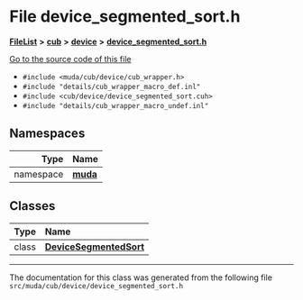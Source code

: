 

# File device\_segmented\_sort.h



[**FileList**](files.md) **>** [**cub**](dir_98c5d599fe44dff86fbf620b2a1f3e8e.md) **>** [**device**](dir_e7785ab0b6a4810de2e8c4f6e4ccf5c0.md) **>** [**device\_segmented\_sort.h**](device__segmented__sort_8h.md)

[Go to the source code of this file](device__segmented__sort_8h_source.md)



* `#include <muda/cub/device/cub_wrapper.h>`
* `#include "details/cub_wrapper_macro_def.inl"`
* `#include <cub/device/device_segmented_sort.cuh>`
* `#include "details/cub_wrapper_macro_undef.inl"`













## Namespaces

| Type | Name |
| ---: | :--- |
| namespace | [**muda**](namespacemuda.md) <br> |


## Classes

| Type | Name |
| ---: | :--- |
| class | [**DeviceSegmentedSort**](classmuda_1_1_device_segmented_sort.md) <br> |



















































------------------------------
The documentation for this class was generated from the following file `src/muda/cub/device/device_segmented_sort.h`

